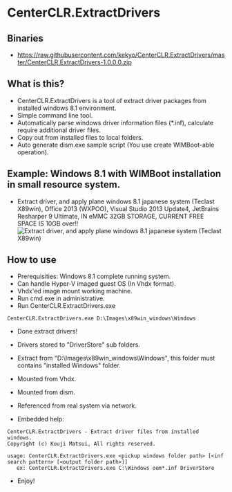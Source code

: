 # CenterCLR.ExtractDrivers
## Binaries
* https://raw.githubusercontent.com/kekyo/CenterCLR.ExtractDrivers/master/CenterCLR.ExtractDrivers-1.0.0.0.zip

## What is this?
* CenterCLR.ExtractDrivers is a tool of extract driver packages from installed windows 8.1 environment.
 * Simple command line tool.
 * Automatically parse windows driver information files (*.inf), calculate require additional driver files.
 * Copy out from installed files to local folders.
 * Auto generate dism.exe sample script (You use create WIMBoot-able operation).

## Example: Windows 8.1 with WIMBoot installation in small resource system.
 * Extract driver, and apply plane windows 8.1 japanese system (Teclast X89win), Office 2013 (WXPOO), Visual Studio 2013 Update4, JetBrains Resharper 9 Ultimate, IN eMMC 32GB STORAGE, CURRENT FREE SPACE IS 10GB over!!
![Extract driver, and apply plane windows 8.1 japanese system (Teclast X89win)](https://raw.githubusercontent.com/kekyo/CenterCLR.ExtractDrivers/master/WimConstcutionSample/x89win.png)

## How to use
* Prerequisities: Windows 8.1 complete running system.
 * Can handle Hyper-V imaged guest OS (In Vhdx format).
 * Vhdx'ed image mount working machine.
* Run cmd.exe in administrative.
* Run CenterCLR.ExtractDrivers.exe

```
CenterCLR.ExtractDrivers.exe D:\Images\x89win_windows\Windows
```

* Done extract drivers!
* Drivers stored to "DriverStore" sub folders.
* Extract from "D:\Images\x89win_windows\Windows", this folder must contains "installed Windows" folder.
 * Mounted from Vhdx.
 * Mounted from dism.
 * Referenced from real system via network.

* Embedded help:
```
CenterCLR.ExtractDrivers - Extract driver files from installed windows.
Copyright (c) Kouji Matsui, All rights reserved.

usage: CenterCLR.ExtractDrivers.exe <pickup windows folder path> [<inf search pattern> [<output folder path>]]
   ex: CenterCLR.ExtractDrivers.exe C:\Windows oem*.inf DriverStore
```

* Enjoy!
